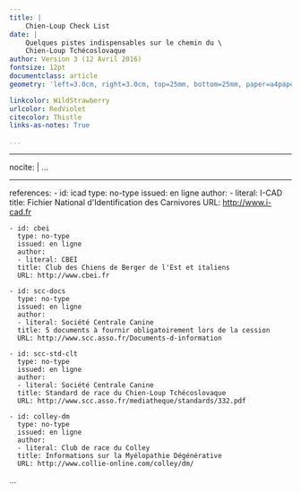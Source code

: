 ```yaml
---
title: |
    Chien-Loup Check List
date: |
    Quelques pistes indispensables sur le chemin du \
    Chien-Loup Tchécoslovaque
author: Version 3 (12 Avril 2016)
fontsize: 12pt
documentclass: article
geometry: 'left=3.0cm, right=3.0cm, top=25mm, bottom=25mm, paper=a4paper'

linkcolor: WildStrawberry
urlcolor: RedViolet
citecolor: Thistle
links-as-notes: True

...
```


<!--toc generated here-->
<!--lot generated here-->
<!--lof generated here-->
<!--\newpage-->

---
nocite: |
    <!--@icad @cbei @scc-docs @scc-std-clt @colley-dm-->
...

---
references:
    - id: icad
      type: no-type
      issued: en ligne
      author:
      - literal: I-CAD
      title: Fichier National d'Identification des Carnivores
      URL: http://www.i-cad.fr

    - id: cbei
      type: no-type
      issued: en ligne
      author:
      - literal: CBEI
      title: Club des Chiens de Berger de l'Est et italiens
      URL: http://www.cbei.fr

    - id: scc-docs
      type: no-type
      issued: en ligne
      author:
      - literal: Société Centrale Canine
      title: 5 documents à fournir obligatoirement lors de la cession
      URL: http://www.scc.asso.fr/Documents-d-information

    - id: scc-std-clt
      type: no-type
      issued: en ligne
      author:
      - literal: Société Centrale Canine
      title: Standard de race du Chien-Loup Tchécoslovaque
      URL: http://www.scc.asso.fr/mediatheque/standards/332.pdf

    - id: colley-dm
      type: no-type
      issued: en ligne
      author:
      - literal: Club de race du Colley
      title: Informations sur la Myélopathie Dégénérative
      URL: http://www.collie-online.com/colley/dm/
...
